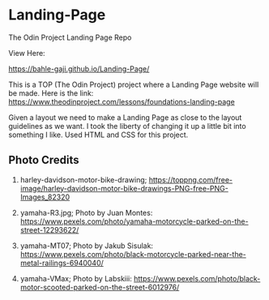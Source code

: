 # Landing-Page
The Odin Project Landing Page Repo

View Here:

https://bahle-gaji.github.io/Landing-Page/

This is a TOP (The Odin Project) project where a Landing Page website will be made. Here is the link: https://www.theodinproject.com/lessons/foundations-landing-page

Given a layout we need to make a Landing Page as close to the layout guidelines as we want. I took the liberty of changing it up a little bit into something I like. Used HTML and CSS for this project.


## Photo Credits
1. harley-davidson-motor-bike-drawing; https://toppng.com/free-image/harley-davidson-motor-bike-drawings-PNG-free-PNG-Images_82320

2. yamaha-R3.jpg; Photo by Juan Montes: https://www.pexels.com/photo/yamaha-motorcycle-parked-on-the-street-12293622/

3. yamaha-MT07; Photo by Jakub Sisulak: https://www.pexels.com/photo/black-motorcycle-parked-near-the-metal-railings-6940040/

4. yamaha-VMax; Photo by Labskiii: https://www.pexels.com/photo/black-motor-scooted-parked-on-the-street-6012976/
